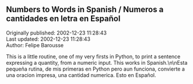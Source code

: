 ## Numbers to Words in Spanish / Numeros a cantidades en letra en Español  
Originally published: 2002-12-23 11:28:43  
Last updated: 2002-12-23 11:28:43  
Author: Felipe Barousse  
  
This is a little routine, one of my very firsts in Python, to print a sentence expressing a quantity, from a numeric input. This works in Spanish.\n\nEsta pequeña rutina, de mis primeras en Python pero aun funciona, convierte a una oracion impresa, una cantidad numerica.  Esto en Español.